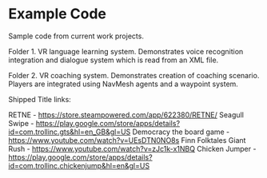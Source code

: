 # Example Code

Sample code from current work projects.

Folder 1. VR language learning system. Demonstrates voice recognition integration and dialogue system which is read from an XML file.

Folder 2. VR coaching system. Demonstrates creation of coaching scenario. Players are integrated using NavMesh agents and a waypoint system.


Shipped Title links:

RETNE - https://store.steampowered.com/app/622380/RETNE/
Seagull Swipe - https://play.google.com/store/apps/details?id=com.trollinc.gts&hl=en_GB&gl=US
Democracy the board game  - https://www.youtube.com/watch?v=UEsDTN0NO8s
Finn Folktales Giant Rush - https://www.youtube.com/watch?v=zJc1k-x1NBQ
Chicken Jumper - https://play.google.com/store/apps/details?id=com.trollinc.chickenjump&hl=en&gl=US
